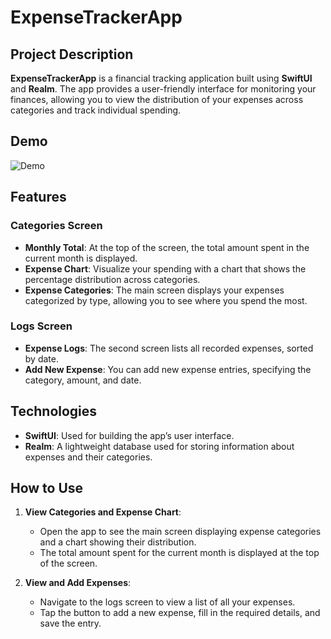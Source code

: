 # ExpenseTrackerApp

## Project Description

**ExpenseTrackerApp** is a financial tracking application built using **SwiftUI** and **Realm**. The app provides a user-friendly interface for monitoring your finances, allowing you to view the distribution of your expenses across categories and track individual spending.

## Demo

![Demo](ExpenseDemo.gif)

## Features

### Categories Screen
- **Monthly Total**: At the top of the screen, the total amount spent in the current month is displayed.
- **Expense Chart**: Visualize your spending with a chart that shows the percentage distribution across categories.
- **Expense Categories**: The main screen displays your expenses categorized by type, allowing you to see where you spend the most.

### Logs Screen
- **Expense Logs**: The second screen lists all recorded expenses, sorted by date.
- **Add New Expense**: You can add new expense entries, specifying the category, amount, and date.

## Technologies

- **SwiftUI**: Used for building the app’s user interface.
- **Realm**: A lightweight database used for storing information about expenses and their categories.


## How to Use

1. **View Categories and Expense Chart**:
   - Open the app to see the main screen displaying expense categories and a chart showing their distribution.
   - The total amount spent for the current month is displayed at the top of the screen.

2. **View and Add Expenses**:
   - Navigate to the logs screen to view a list of all your expenses.
   - Tap the button to add a new expense, fill in the required details, and save the entry.

